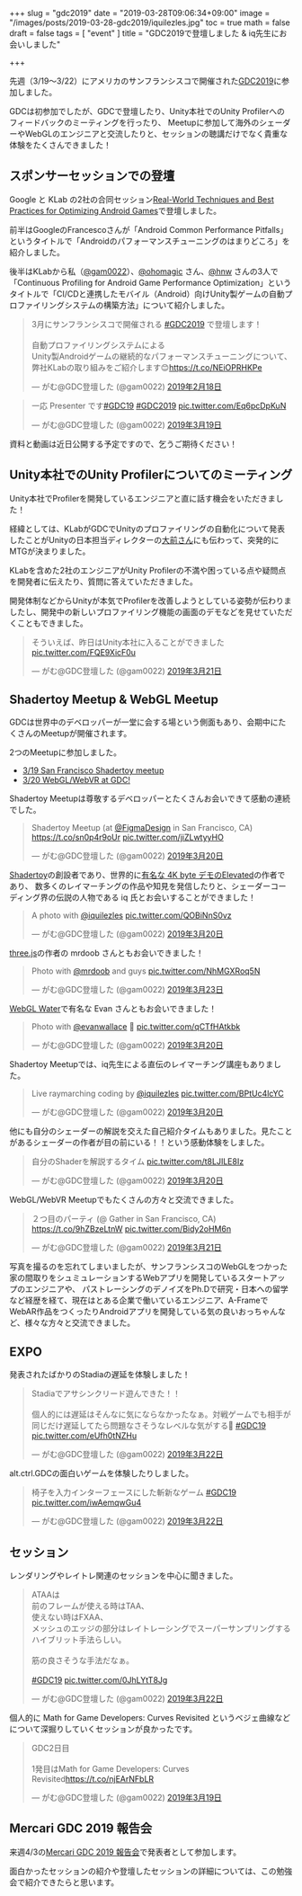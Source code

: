 +++
slug = "gdc2019"
date = "2019-03-28T09:06:34+09:00"
image = "/images/posts/2019-03-28-gdc2019/iquilezles.jpg"
toc = true
math = false
draft = false
tags = [
    "event"
]
title = "GDC2019で登壇しました & iq先生にお会いしました"

+++

先週（3/19〜3/22）にアメリカのサンフランシスコで開催された[GDC2019](https://gdc.tech.ubm.com/2019/)に参加しました。

GDCは初参加でしたが、GDCで登壇したり、Unity本社でのUnity Profilerへのフィードバックのミーティングを行ったり、
Meetupに参加して海外のシェーダーやWebGLのエンジニアと交流したりと、セッションの聴講だけでなく貴重な体験をたくさんできました！

## スポンサーセッションでの登壇

Google と KLab の2社の合同セッション[Real-World Techniques and Best Practices for Optimizing Android Games](https://schedule.gdconf.com/session/real-world-techniques-and-best-practices-for-optimizing-android-games-presented-by-google/865328)で登壇しました。

前半はGoogleのFrancescoさんが「Android Common Performance Pitfalls」というタイトルで「Androidのパフォーマンスチューニングのはまりどころ」を紹介しました。

後半はKLabから私（[@gam0022](http://twitter.com/gam0022)）、[@ohomagic](https://twitter.com/ohomagic) さん、[@hnw](https://twitter.com/hnw) さんの3人で
「Continuous Profiling for Android Game Performance Optimization」というタイトルで「CI/CDと連携したモバイル（Android）向けUnity製ゲームの自動プロファイリングシステムの構築方法」について紹介しました。

<blockquote class="twitter-tweet" data-lang="ja"><p lang="ja" dir="ltr">3月にサンフランシスコで開催される <a href="https://twitter.com/hashtag/GDC2019?src=hash&amp;ref_src=twsrc%5Etfw">#GDC2019</a> で登壇します！<br><br>自動プロファイリングシステムによる<br>Unity製Androidゲームの継続的なパフォーマンスチューニングについて、<br>弊社KLabの取り組みをご紹介します😊<a href="https://t.co/NEiOPRHKPe">https://t.co/NEiOPRHKPe</a></p>&mdash; がむ@GDC登壇した (@gam0022) <a href="https://twitter.com/gam0022/status/1097302593338933248?ref_src=twsrc%5Etfw">2019年2月18日</a></blockquote>
<script async src="https://platform.twitter.com/widgets.js" charset="utf-8"></script>

<blockquote class="twitter-tweet" data-conversation="none" data-lang="ja"><p lang="ja" dir="ltr">一応 Presenter です<a href="https://twitter.com/hashtag/GDC19?src=hash&amp;ref_src=twsrc%5Etfw">#GDC19</a> <a href="https://twitter.com/hashtag/GDC2019?src=hash&amp;ref_src=twsrc%5Etfw">#GDC2019</a> <a href="https://t.co/Eq6pcDpKuN">pic.twitter.com/Eq6pcDpKuN</a></p>&mdash; がむ@GDC登壇した (@gam0022) <a href="https://twitter.com/gam0022/status/1107810588774686720?ref_src=twsrc%5Etfw">2019年3月19日</a></blockquote>
<script async src="https://platform.twitter.com/widgets.js" charset="utf-8"></script>

資料と動画は近日公開する予定ですので、乞うご期待ください！

<!--more-->

## Unity本社でのUnity Profilerについてのミーティング

Unity本社でProfilerを開発しているエンジニアと直に話す機会をいただきました！

経緯としては、KLabがGDCでUnityのプロファイリングの自動化について発表したことがUnityの日本担当ディレクターの[大前さん](https://twitter.com/pigeon6)にも伝わって、突発的にMTGが決まりました。

KLabを含めた2社のエンジニアがUnity Profilerの不満や困っている点や疑問点を開発者に伝えたり、質問に答えていただきました。

開発体制などからUnityが本気でProfilerを改善しようとしている姿勢が伝わりましたし、開発中の新しいプロファイリング機能の画面のデモなどを見せていただくこともできました。 

<blockquote class="twitter-tweet" data-lang="ja"><p lang="ja" dir="ltr">そういえば、昨日はUnity本社に入ることができました <a href="https://t.co/FQE9XicF0u">pic.twitter.com/FQE9XicF0u</a></p>&mdash; がむ@GDC登壇した (@gam0022) <a href="https://twitter.com/gam0022/status/1108801919328280576?ref_src=twsrc%5Etfw">2019年3月21日</a></blockquote>
<script async src="https://platform.twitter.com/widgets.js" charset="utf-8"></script>

## Shadertoy Meetup & WebGL Meetup

GDCは世界中のデベロッパーが一堂に会する場という側面もあり、会期中にたくさんのMeetupが開催されます。

2つのMeetupに参加しました。

- [3/19 San Francisco Shadertoy meetup](https://www.meetup.com/ja-JP/San-Francisco-shadertoy/events/259451027/)
- [3/20 WebGL/WebVR at GDC!](https://www.meetup.com/ja-JP/Silicon-Valley-HTML5-WebGL-Meetup/events/258963508/)

Shadertoy Meetupは尊敬するデベロッパーとたくさんお会いできて感動の連続でした。

<blockquote class="twitter-tweet" data-lang="ja"><p lang="en" dir="ltr">Shadertoy Meetup (at <a href="https://twitter.com/figmadesign?ref_src=twsrc%5Etfw">@FigmaDesign</a> in San Francisco, CA) <a href="https://t.co/sn0p4r9oUr">https://t.co/sn0p4r9oUr</a> <a href="https://t.co/jiZLwtyyHO">pic.twitter.com/jiZLwtyyHO</a></p>&mdash; がむ@GDC登壇した (@gam0022) <a href="https://twitter.com/gam0022/status/1108195113866592262?ref_src=twsrc%5Etfw">2019年3月20日</a></blockquote>
<script async src="https://platform.twitter.com/widgets.js" charset="utf-8"></script>

[Shadertoy](https://shadertoy.com)の創設者であり、世界的に[有名な 4K byte デモのElevated](https://www.youtube.com/watch?v=_YWMGuh15nE&t=4s)の作者であり、
数多くのレイマーチングの作品や知見を発信したりと、シェーダーコーディング界の伝説の人物である iq 氏とお会いすることができました！

<blockquote class="twitter-tweet" data-conversation="none" data-lang="ja"><p lang="en" dir="ltr">A photo with <a href="https://twitter.com/iquilezles?ref_src=twsrc%5Etfw">@iquilezles</a> <a href="https://t.co/QOBiNnS0vz">pic.twitter.com/QOBiNnS0vz</a></p>&mdash; がむ@GDC登壇した (@gam0022) <a href="https://twitter.com/gam0022/status/1108196240582283266?ref_src=twsrc%5Etfw">2019年3月20日</a></blockquote>
<script async src="https://platform.twitter.com/widgets.js" charset="utf-8"></script>

[three.js](https://github.com/mrdoob/three.js/)の作者の mrdoob さんともお会いできました！

<blockquote class="twitter-tweet" data-conversation="none" data-lang="ja"><p lang="en" dir="ltr">Photo with <a href="https://twitter.com/mrdoob?ref_src=twsrc%5Etfw">@mrdoob</a> and guys <a href="https://t.co/NhMGXRoq5N">pic.twitter.com/NhMGXRoq5N</a></p>&mdash; がむ@GDC登壇した (@gam0022) <a href="https://twitter.com/gam0022/status/1109347535762579456?ref_src=twsrc%5Etfw">2019年3月23日</a></blockquote>
<script async src="https://platform.twitter.com/widgets.js" charset="utf-8"></script>

[WebGL Water](http://madebyevan.com/webgl-water/)で有名な Evan さんともお会いできました！

<blockquote class="twitter-tweet" data-conversation="none" data-lang="ja"><p lang="en" dir="ltr">Photo with <a href="https://twitter.com/evanwallace?ref_src=twsrc%5Etfw">@evanwallace</a> 🤝 <a href="https://t.co/qCTfHAtkbk">pic.twitter.com/qCTfHAtkbk</a></p>&mdash; がむ@GDC登壇した (@gam0022) <a href="https://twitter.com/gam0022/status/1108239451002527744?ref_src=twsrc%5Etfw">2019年3月20日</a></blockquote>
<script async src="https://platform.twitter.com/widgets.js" charset="utf-8"></script>

Shadertoy Meetupでは、iq先生による直伝のレイマーチング講座もありました。

<blockquote class="twitter-tweet" data-conversation="none" data-lang="ja"><p lang="en" dir="ltr">Live raymarching coding by <a href="https://twitter.com/iquilezles?ref_src=twsrc%5Etfw">@iquilezles</a> <a href="https://t.co/BPtUc4lcYC">pic.twitter.com/BPtUc4lcYC</a></p>&mdash; がむ@GDC登壇した (@gam0022) <a href="https://twitter.com/gam0022/status/1108197363355521024?ref_src=twsrc%5Etfw">2019年3月20日</a></blockquote>
<script async src="https://platform.twitter.com/widgets.js" charset="utf-8"></script>

他にも自分のシェーダーの解説を交えた自己紹介タイムもありました。見たことがあるシェーダーの作者が目の前にいる！！という感動体験をしました。

<blockquote class="twitter-tweet" data-conversation="none" data-lang="ja"><p lang="ja" dir="ltr">自分のShaderを解説するタイム <a href="https://t.co/t8LJILE8Iz">pic.twitter.com/t8LJILE8Iz</a></p>&mdash; がむ@GDC登壇した (@gam0022) <a href="https://twitter.com/gam0022/status/1108207473242988544?ref_src=twsrc%5Etfw">2019年3月20日</a></blockquote>
<script async src="https://platform.twitter.com/widgets.js" charset="utf-8"></script>

WebGL/WebVR Meetupでもたくさんの方々と交流できました。

<blockquote class="twitter-tweet" data-lang="ja"><p lang="ja" dir="ltr">２つ目のパーティ (@ Gather in San Francisco, CA) <a href="https://t.co/9hZBzeLtnW">https://t.co/9hZBzeLtnW</a> <a href="https://t.co/Bidy2oHM6n">pic.twitter.com/Bidy2oHM6n</a></p>&mdash; がむ@GDC登壇した (@gam0022) <a href="https://twitter.com/gam0022/status/1108571298383491072?ref_src=twsrc%5Etfw">2019年3月21日</a></blockquote>
<script async src="https://platform.twitter.com/widgets.js" charset="utf-8"></script>

写真を撮るのを忘れてしまいましたが、サンフランシスコのWebGLをつかった家の間取りをシュミュレーションするWebアプリを開発しているスタートアップのエンジニアや、
パストレーシングのデノイズをPh.Dで研究・日本への留学など経歴を経て、現在はとある企業で働いているエンジニア、A-FrameでWebAR作品をつくったりAndroidアプリを開発している気の良いおっちゃんなど、様々な方々と交流できました。

## EXPO

発表されたばかりのStadiaの遅延を体験しました！

<blockquote class="twitter-tweet" data-lang="ja"><p lang="ja" dir="ltr">Stadiaでアサシンクリード遊んできた！！<br><br>個人的には遅延はそんなに気にならなかったなぁ。対戦ゲームでも相手が同じだけ遅延してたら問題なさそうなレベルな気がする🤔 <a href="https://twitter.com/hashtag/GDC19?src=hash&amp;ref_src=twsrc%5Etfw">#GDC19</a> <a href="https://t.co/eUfh0tNZHu">pic.twitter.com/eUfh0tNZHu</a></p>&mdash; がむ@GDC登壇した (@gam0022) <a href="https://twitter.com/gam0022/status/1109178878507929601?ref_src=twsrc%5Etfw">2019年3月22日</a></blockquote>
<script async src="https://platform.twitter.com/widgets.js" charset="utf-8"></script>

alt.ctrl.GDCの面白いゲームを体験したりしました。

<blockquote class="twitter-tweet" data-lang="ja"><p lang="ja" dir="ltr">椅子を入力インターフェースにした斬新なゲーム <a href="https://twitter.com/hashtag/GDC19?src=hash&amp;ref_src=twsrc%5Etfw">#GDC19</a> <a href="https://t.co/iwAemqwGu4">pic.twitter.com/iwAemqwGu4</a></p>&mdash; がむ@GDC登壇した (@gam0022) <a href="https://twitter.com/gam0022/status/1109180096642834432?ref_src=twsrc%5Etfw">2019年3月22日</a></blockquote>
<script async src="https://platform.twitter.com/widgets.js" charset="utf-8"></script>

## セッション

レンダリングやレイトレ関連のセッションを中心に聞きました。

<blockquote class="twitter-tweet" data-lang="ja"><p lang="ja" dir="ltr">ATAAは<br>前のフレームが使える時はTAA、<br>使えない時はFXAA、<br>メッシュのエッジの部分はレイトレーシングでスーパーサンプリングするハイブリット手法らしい。<br><br>筋の良さそうな手法だなぁ。<br><br> <a href="https://twitter.com/hashtag/GDC19?src=hash&amp;ref_src=twsrc%5Etfw">#GDC19</a> <a href="https://t.co/0JhLYtT8Jg">pic.twitter.com/0JhLYtT8Jg</a></p>&mdash; がむ@GDC登壇した (@gam0022) <a href="https://twitter.com/gam0022/status/1109164831767040000?ref_src=twsrc%5Etfw">2019年3月22日</a></blockquote>
<script async src="https://platform.twitter.com/widgets.js" charset="utf-8"></script>

個人的に Math for Game Developers: Curves Revisited というベジェ曲線などについて深掘りしていくセッションが良かったです。

<blockquote class="twitter-tweet" data-lang="ja"><p lang="ja" dir="ltr">GDC2日目<br><br>1発目はMath for Game Developers: Curves Revisited<a href="https://t.co/njEArNFbLR">https://t.co/njEArNFbLR</a></p>&mdash; がむ@GDC登壇した (@gam0022) <a href="https://twitter.com/gam0022/status/1108053297762430977?ref_src=twsrc%5Etfw">2019年3月19日</a></blockquote>
<script async src="https://platform.twitter.com/widgets.js" charset="utf-8"></script>

## Mercari GDC 2019 報告会

来週4/3の[Mercari GDC 2019 報告会](https://mercaridev.connpass.com/event/123663/)で発表者として参加します。

面白かったセッションの紹介や登壇したセッションの詳細については、この勉強会で紹介できたらと思います。